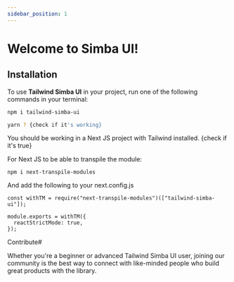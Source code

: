 ```yaml
---
sidebar_position: 1
---
```


# Welcome to Simba UI!

## Installation

To use **Tailwind Simba UI** in your project, run one of the following commands in your terminal:

```bash
npm i tailwind-simba-ui
```

```bash
yarn ? {check if it's working}
```

You should be working in a Next JS project with Tailwind installed. {check if it's true}

For Next JS to be able to transpile the module:

```
npm i next-transpile-modules
```

And add the following to your next.config.js

```
const withTM = require("next-transpile-modules")(["tailwind-simba-ui"]);

module.exports = withTM({
  reactStrictMode: true,
});
```

Contribute#

Whether you're a beginner or advanced Tailwind Simba UI user, joining our community is the best way to connect with like-minded people who build great products with the library.
